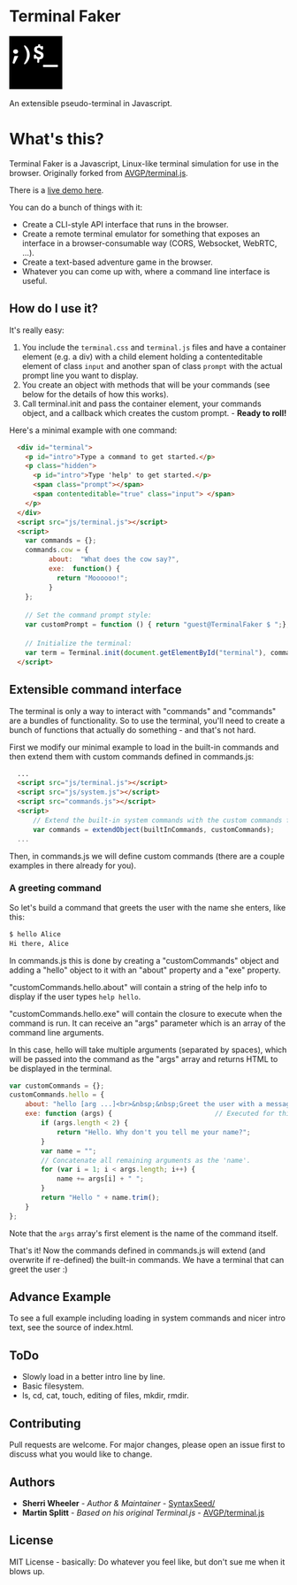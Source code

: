 Terminal Faker
===========

![Logo](favicon.png)

An extensible pseudo-terminal in Javascript.

# What's this?
Terminal Faker is a Javascript, Linux-like terminal simulation for use in the browser. Originally forked from [AVGP/terminal.js](https://github.com/AVGP/terminal.js).

There is a [live demo here](https://syntaxseed.github.io/terminalfaker/).

You can do a bunch of things with it:

- Create a CLI-style API interface that runs in the browser.
- Create a remote terminal emulator for something that exposes an interface in a browser-consumable way (CORS, Websocket, WebRTC, ...).
- Create a text-based adventure game in the browser.
- Whatever you can come up with, where a command line interface is useful.

## How do I use it?
It's really easy:

1. You include the ``terminal.css`` and ``terminal.js`` files and have a container element (e.g. a div) with a child element holding a contenteditable element of class ``input`` and another span of class ``prompt`` with the actual prompt line you want to display.
2. You create an object with methods that will be your commands (see below for the details of how this works).
3. Call terminal.init and pass the container element, your commands object, and a callback which creates the custom prompt. - **Ready to roll!**

Here's a minimal example with one command:

```html
  <div id="terminal">
    <p id="intro">Type a command to get started.</p>
    <p class="hidden">
      <p id="intro">Type 'help' to get started.</p>
      <span class="prompt"></span>
      <span contenteditable="true" class="input"> </span>
    </p>
  </div>
  <script src="js/terminal.js"></script>
  <script>
    var commands = {};
    commands.cow = {
          about:  "What does the cow say?",
          exe:  function() {
            return "Moooooo!";
          }
    };

    // Set the command prompt style:
    var customPrompt = function () { return "guest@TerminalFaker $ ";};

    // Initialize the terminal:
    var term = Terminal.init(document.getElementById("terminal"), commands, customPrompt);
  </script>
```

## Extensible command interface

The terminal is only a way to interact with "commands" and "commands" are a bundles of functionality.
So to use the terminal, you'll need to create a bunch of functions that actually do something - and that's not hard.

First we modify our minimal example to load in the built-in commands and then extend them with custom commands defined in commands.js:

```html
  ...
  <script src="js/terminal.js"></script>
  <script src="js/system.js"></script>
  <script src="commands.js"></script>
  <script>
      // Extend the built-in system commands with the custom commands from commands.js.
      var commands = extendObject(builtInCommands, customCommands);
  ...
```

Then, in commands.js we will define custom commands (there are a couple examples in there already for you).

### A greeting command
So let's build a command that greets the user with the name she enters, like this:

```bash
$ hello Alice
Hi there, Alice
```

In commands.js this is done by creating a "customCommands" object and adding a "hello" object to it with an "about" property and a "exe" property.

"customCommands.hello.about" will contain a string of the help info to display if the user types ``help hello``.

"customCommands.hello.exe" will contain the closure to execute when the command is run. It can receive an "args" parameter which is an array of the command line arguments.

In this case, hello will take multiple arguments (separated by spaces), which will be passed into the command as the "args" array and returns HTML to be displayed in the terminal.

```javascript
var customCommands = {};
customCommands.hello = {
    about: "hello [arg ...]<br>&nbsp;&nbsp;Greet the user with a message.",
    exe: function (args) {                          // Executed for this command. args[0] contains the command name.
        if (args.length < 2) {
            return "Hello. Why don't you tell me your name?";
        }
        var name = "";
        // Concatenate all remaining arguments as the 'name'.
        for (var i = 1; i < args.length; i++) {
            name += args[i] + " ";
        }
        return "Hello " + name.trim();
    }
};
```

Note that the ``args`` array's first element is the name of the command itself.

That's it! Now the commands defined in commands.js will extend (and overwrite if re-defined) the built-in commands. We have a terminal that can greet the user :)

## Advance Example

To see a full example including loading in system commands and nicer intro text, see the source of index.html.

## ToDo

* Slowly load in a better intro line by line.
* Basic filesystem.
* ls, cd, cat, touch, editing of files, mkdir, rmdir.

## Contributing
Pull requests are welcome. For major changes, please open an issue first to discuss what you would like to change.

## Authors

* **Sherri Wheeler** - *Author & Maintainer* - [SyntaxSeed/](https://github.com/SyntaxSeed)
* **Martin Splitt** - *Based on his original Terminal.js* - [AVGP/terminal.js](https://github.com/AVGP/terminal.js)

## License
MIT License - basically: Do whatever you feel like, but don't sue me when it blows up.
